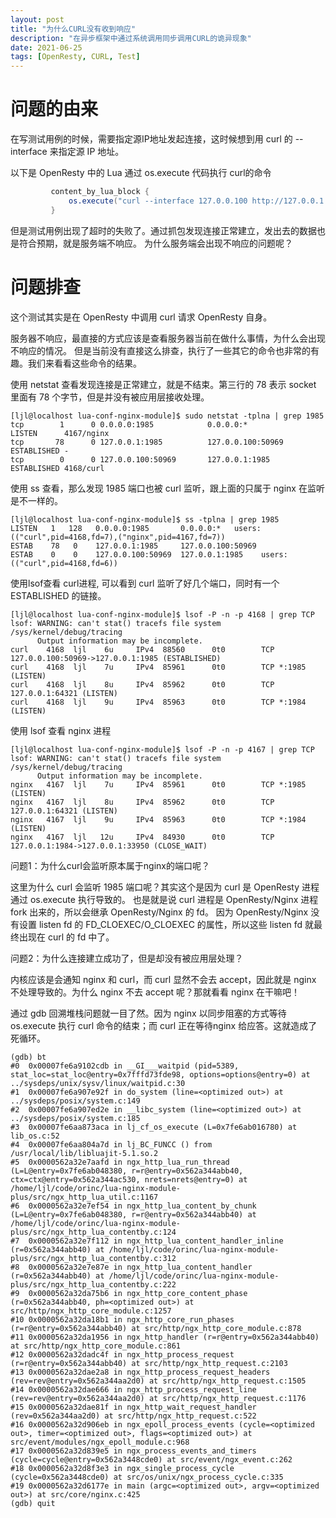 ```yaml
---
layout: post
title: "为什么CURL没有收到响应"
description: "在异步框架中通过系统调用同步调用CURL的诡异现象"
date: 2021-06-25
tags: [OpenResty, CURL, Test]
---
```


# 问题的由来

在写测试用例的时候，需要指定源IP地址发起连接，这时候想到用 curl 的 --interface 来指定源 IP 地址。

以下是 OpenResty 中的 Lua 通过 os.execute 代码执行 curl的命令

``` lua
         content_by_lua_block {
             os.execute("curl --interface 127.0.0.100 http://127.0.0.1:1985")
         }
```

但是测试用例出现了超时的失败了。通过抓包发现连接正常建立，发出去的数据也是符合预期，就是服务端不响应。
为什么服务端会出现不响应的问题呢？

# 问题排查

这个测试其实是在 OpenResty 中调用 curl 请求 OpenResty 自身。

服务器不响应，最直接的方式应该是查看服务器当前在做什么事情，为什么会出现不响应的情况。
但是当前没有直接这么排查，执行了一些其它的命令也非常的有趣。我们来看看这些命令的结果。

使用 netstat 查看发现连接是正常建立，就是不结束。第三行的 78 表示 socket 里面有 78 个字节，但是并没有被应用层接收处理。

``` shell
[ljl@localhost lua-conf-nginx-module]$ sudo netstat -tplna | grep 1985
tcp        1      0 0.0.0.0:1985            0.0.0.0:*               LISTEN      4167/nginx
tcp       78      0 127.0.0.1:1985          127.0.0.100:50969       ESTABLISHED -
tcp        0      0 127.0.0.100:50969       127.0.0.1:1985          ESTABLISHED 4168/curl
```

使用 ss 查看，那么发现 1985 端口也被 curl 监听，跟上面的只属于 nginx 在监听是不一样的。


``` shell
[ljl@localhost lua-conf-nginx-module]$ ss -tplna | grep 1985
LISTEN   1   128   0.0.0.0:1985       0.0.0.0:*   users:(("curl",pid=4168,fd=7),("nginx",pid=4167,fd=7))
ESTAB    78   0    127.0.0.1:1985     127.0.0.100:50969
ESTAB    0    0    127.0.0.100:50969  127.0.0.1:1985    users:(("curl",pid=4168,fd=6))
```

使用lsof查看 curl进程, 可以看到 curl 监听了好几个端口，同时有一个 ESTABLISHED 的链接。

``` shell
[ljl@localhost lua-conf-nginx-module]$ lsof -P -n -p 4168 | grep TCP
lsof: WARNING: can't stat() tracefs file system /sys/kernel/debug/tracing
      Output information may be incomplete.
curl    4168  ljl    6u     IPv4  88560      0t0        TCP 127.0.0.100:50969->127.0.0.1:1985 (ESTABLISHED)
curl    4168  ljl    7u     IPv4  85961      0t0        TCP *:1985 (LISTEN)
curl    4168  ljl    8u     IPv4  85962      0t0        TCP 127.0.0.1:64321 (LISTEN)
curl    4168  ljl    9u     IPv4  85963      0t0        TCP *:1984 (LISTEN)
```

使用 lsof 查看 nginx 进程

``` shell
[ljl@localhost lua-conf-nginx-module]$ lsof -P -n -p 4167 | grep TCP
lsof: WARNING: can't stat() tracefs file system /sys/kernel/debug/tracing
      Output information may be incomplete.
nginx   4167  ljl    7u     IPv4  85961      0t0        TCP *:1985 (LISTEN)
nginx   4167  ljl    8u     IPv4  85962      0t0        TCP 127.0.0.1:64321 (LISTEN)
nginx   4167  ljl    9u     IPv4  85963      0t0        TCP *:1984 (LISTEN)
nginx   4167  ljl   12u     IPv4  84930      0t0        TCP 127.0.0.1:1984->127.0.0.1:33950 (CLOSE_WAIT)
```

问题1：为什么curl会监听原本属于nginx的端口呢？

这里为什么 curl 会监听 1985 端口呢？其实这个是因为 curl 是 OpenResty 进程通过 os.execute 执行导致的。
也是就是说 curl 进程是 OpenResty/Nginx 进程 fork 出来的，所以会继承 OpenResty/Nginx 的 fd。
因为 OpenResty/Nginx 没有设置 listen fd 的 FD_CLOEXEC/O_CLOEXEC 的属性，所以这些 listen fd 就最终出现在 curl 的 fd 中了。

问题2：为什么连接建立成功了，但是却没有被应用层处理？

内核应该是会通知 nginx 和 curl，而 curl 显然不会去 accept，因此就是 nginx 不处理导致的。为什么 nginx 不去 accept 呢？那就看看 nginx 在干嘛吧！

通过 gdb 回溯堆栈问题就一目了然。因为 nginx 以同步阻塞的方式等待 os.execute 执行 curl 命令的结束；而 curl 正在等待nginx 给应答。这就造成了死循环。

```
(gdb) bt
#0  0x00007fe6a9102cdb in __GI___waitpid (pid=5389, stat_loc=stat_loc@entry=0x7fffd73fde98, options=options@entry=0) at ../sysdeps/unix/sysv/linux/waitpid.c:30
#1  0x00007fe6a907e92f in do_system (line=<optimized out>) at ../sysdeps/posix/system.c:149
#2  0x00007fe6a907ed2e in __libc_system (line=<optimized out>) at ../sysdeps/posix/system.c:185
#3  0x00007fe6aa873aca in lj_cf_os_execute (L=0x7fe6ab016780) at lib_os.c:52
#4  0x00007fe6aa804a7d in lj_BC_FUNCC () from /usr/local/lib/libluajit-5.1.so.2
#5  0x0000562a32e7aafd in ngx_http_lua_run_thread (L=L@entry=0x7fe6ab048380, r=r@entry=0x562a344abb40, ctx=ctx@entry=0x562a344ac530, nrets=nrets@entry=0) at /home/ljl/code/orinc/lua-nginx-module-plus/src/ngx_http_lua_util.c:1167
#6  0x0000562a32e7ef54 in ngx_http_lua_content_by_chunk (L=L@entry=0x7fe6ab048380, r=r@entry=0x562a344abb40) at /home/ljl/code/orinc/lua-nginx-module-plus/src/ngx_http_lua_contentby.c:124
#7  0x0000562a32e7f112 in ngx_http_lua_content_handler_inline (r=0x562a344abb40) at /home/ljl/code/orinc/lua-nginx-module-plus/src/ngx_http_lua_contentby.c:312
#8  0x0000562a32e7e87e in ngx_http_lua_content_handler (r=0x562a344abb40) at /home/ljl/code/orinc/lua-nginx-module-plus/src/ngx_http_lua_contentby.c:222
#9  0x0000562a32da75b6 in ngx_http_core_content_phase (r=0x562a344abb40, ph=<optimized out>) at src/http/ngx_http_core_module.c:1257
#10 0x0000562a32da18b1 in ngx_http_core_run_phases (r=r@entry=0x562a344abb40) at src/http/ngx_http_core_module.c:878
#11 0x0000562a32da1956 in ngx_http_handler (r=r@entry=0x562a344abb40) at src/http/ngx_http_core_module.c:861
#12 0x0000562a32dadc4f in ngx_http_process_request (r=r@entry=0x562a344abb40) at src/http/ngx_http_request.c:2103
#13 0x0000562a32dae2a8 in ngx_http_process_request_headers (rev=rev@entry=0x562a344aa2d0) at src/http/ngx_http_request.c:1505
#14 0x0000562a32dae666 in ngx_http_process_request_line (rev=rev@entry=0x562a344aa2d0) at src/http/ngx_http_request.c:1176
#15 0x0000562a32dae81f in ngx_http_wait_request_handler (rev=0x562a344aa2d0) at src/http/ngx_http_request.c:522
#16 0x0000562a32d906eb in ngx_epoll_process_events (cycle=<optimized out>, timer=<optimized out>, flags=<optimized out>) at src/event/modules/ngx_epoll_module.c:968
#17 0x0000562a32d839e5 in ngx_process_events_and_timers (cycle=cycle@entry=0x562a3448cde0) at src/event/ngx_event.c:262
#18 0x0000562a32d8f3e3 in ngx_single_process_cycle (cycle=0x562a3448cde0) at src/os/unix/ngx_process_cycle.c:335
#19 0x0000562a32d6177e in main (argc=<optimized out>, argv=<optimized out>) at src/core/nginx.c:425
(gdb) quit
```
